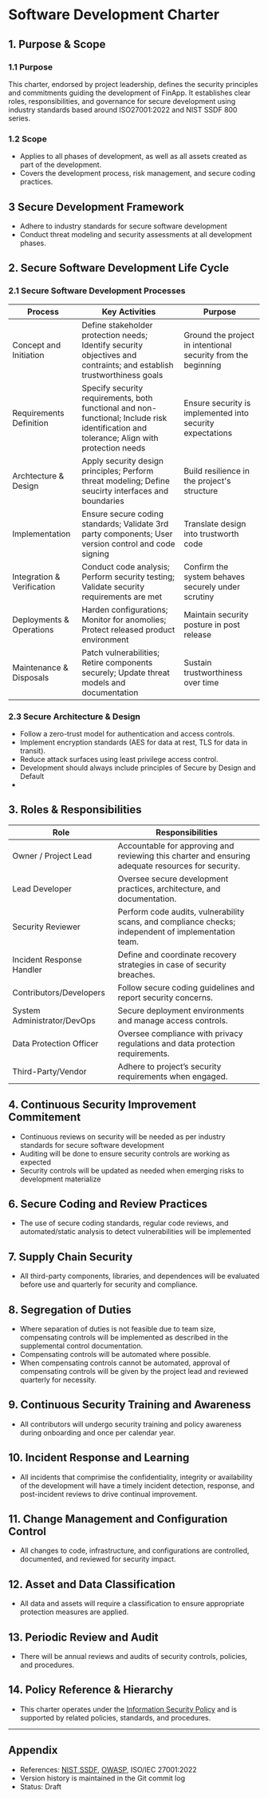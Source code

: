 # Software Development Charter

## 1. Purpose & Scope

### 1.1 Purpose
This charter, endorsed by project leadership, defines the security principles and commitments guiding the development of FinApp. It establishes clear roles, responsibilities, and governance for secure development using industry standards based around ISO27001:2022 and NIST SSDF 800 series.

### 1.2 Scope
- Applies to all phases of development, as well as all assets created as part of the development.
- Covers the development process, risk management, and secure coding practices.

## 3 Secure Development Framework
- Adhere to industry standards for secure software development 
- Conduct threat modeling and security assessments at all development phases.

## 2. Secure Software Development Life Cycle

### 2.1 Secure Software Development Processes
| Process | Key Activities | Purpose |
| --- | --- | --- |
| Concept and Initiation | Define stakeholder protection needs; Identify security objectives and contraints; and establish trustworthiness goals | Ground the project in intentional security from the beginning |
| Requirements Definition | Specify security requirements, both functional and non-functional; Include risk identification and tolerance; Align with protection needs | Ensure security is implemented into security expectations | 
| Archtecture & Design | Apply security design principles; Perform threat modeling; Define seucirty interfaces and boundaries | Build resilience in the project's structure |
| Implementation | Ensure secure coding standards; Validate 3rd party components; User version control and code signing | Translate design into trustworth code |
| Integration & Verification | Conduct code analysis; Perform security testing; Validate security requirements are met | Confirm the system behaves securely under scrutiny |
| Deployments & Operations | Harden configurations; Monitor for anomolies; Protect released product environment | Maintain security posture in post release |
| Maintenance & Disposals | Patch vulnerabilities; Retire components securely; Update threat models and documentation | Sustain trustworthiness over time |


### 2.3 Secure Architecture & Design
- Follow a zero-trust model for authentication and access controls.
- Implement encryption standards (AES for data at rest, TLS for data in transit).
- Reduce attack surfaces using least privilege access control.
- Development should always include principles of Secure by Design and Default
- 

## 3. Roles & Responsibilities

| Role                            | Responsibilities                                                                                    |
|---------------------------------|-----------------------------------------------------------------------------------------------------|
| Owner / Project Lead            | Accountable for approving and reviewing this charter and ensuring adequate resources for security.  |
| Lead Developer                  | Oversee secure development practices, architecture, and documentation.                              |
| Security Reviewer               | Perform code audits, vulnerability scans, and compliance checks; independent of implementation team.|
| Incident Response Handler       | Define and coordinate recovery strategies in case of security breaches.                             |
| Contributors/Developers         | Follow secure coding guidelines and report security concerns.                                       |
| System Administrator/DevOps     | Secure deployment environments and manage access controls.                                          |
| Data Protection Officer         | Oversee compliance with privacy regulations and data protection requirements.                       |
| Third-Party/Vendor              | Adhere to project’s security requirements when engaged.                                             |



## 4. Continuous Security Improvement Commitement

- Continuous reviews on security will be needed as per industry standards for secure software development
- Auditing will be done to ensure security controls are working as expected
- Security controls will be updated as needed when emerging risks to development materialize

## 6. Secure Coding and Review Practices
- The use of secure coding standards, regular code reviews, and automated/static analysis to detect vulnerabilities will be implemented 

## 7. Supply Chain Security
- All third-party components, libraries, and dependences will be evaluated before use and quarterly for security and compliance.

## 8. Segregation of Duties
- Where separation of duties is not feasible due to team size, compensating controls will be implemented as described in the supplemental control documentation.
- Compensating controls will be automated where possible.
- When compensating controls cannot be automated, approval of compensating controls will be given by the project lead and reviewed quarterly for necessity.

## 9. Continuous Security Training and Awareness
- All contributors will undergo security training and policy awareness during onboarding and once per calendar year.

## 10. Incident Response and Learning
- All incidents that comprimise the confidentiality, integrity or availability of the development will have a timely incident detection, response, and post-incident reviews to drive continual improvement.

## 11. Change Management and Configuration Control
- All changes to code, infrastructure, and configurations are controlled, documented, and reviewed for security impact.

## 12. Asset and Data Classification
- All data and assets will require a classification to ensure appropriate protection measures are applied.

## 13. Periodic Review and Audit
- There will be annual reviews and audits of security controls, policies, and procedures.

## 14. Policy Reference & Hierarchy

- This charter operates under the [Information Security Policy](./Information%20Security%20Policy.md) and is supported by related policies, standards, and procedures.

---

## Appendix

- References: [NIST SSDF](https://csrc.nist.gov/publications/detail/white-paper/2022/secure-software-development-framework/final), [OWASP](https://owasp.org/), ISO/IEC 27001:2022
- Version history is maintained in the Git commit log
- Status: Draft